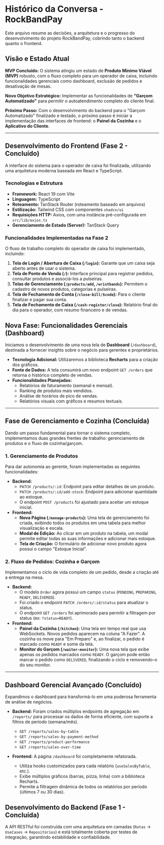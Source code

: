 # Histórico da Conversa - RockBandPay

Este arquivo resume as decisões, a arquitetura e o progresso do desenvolvimento do projeto RockBandPay, cobrindo tanto o backend quanto o frontend.

## Visão e Estado Atual

**MVP Concluído:** O sistema atingiu um estado de **Produto Mínimo Viável (MVP)** robusto, com o fluxo completo para um operador de caixa, incluindo funcionalidades gerenciais como dashboard, exclusão de pedidos e desativação de mesas.

**Novo Objetivo Estratégico:** Implementar as funcionalidades de **"Garçom Automatizado"** para permitir o autoatendimento completo do cliente final.

**Próximo Passo:** Com o desenvolvimento do backend para o "Garçom Automatizado" finalizado e testado, o próximo passo é iniciar a implementação das interfaces de frontend: o **Painel da Cozinha** e o **Aplicativo do Cliente**.

---

## Desenvolvimento do Frontend (Fase 2 - Concluído)

A interface do sistema para o operador de caixa foi finalizada, utilizando uma arquitetura moderna baseada em React e TypeScript.

### Tecnologias e Estrutura
- **Framework:** React 19 com Vite
- **Linguagem:** TypeScript
- **Roteamento:** TanStack Router (roteamento baseado em arquivos)
- **Estilização:** Tailwind CSS com componentes `shadcn/ui`
- **Requisições HTTP:** Axios, com uma instância pré-configurada em `src/lib/axios.ts`
- **Gerenciamento de Estado (Server):** TanStack Query

### Funcionalidades Implementadas na Fase 2

O fluxo de trabalho completo do operador de caixa foi implementado, incluindo:

1.  **Tela de Login / Abertura de Caixa (`/login`):** Garante que um caixa seja aberto antes de usar o sistema.
2.  **Tela de Ponto de Venda (`/`):** Interface principal para registrar pedidos, consultar produtos e associá-los a pulseiras.
3.  **Telas de Gerenciamento (`/products/add`, `/wristbands`):** Permitem o cadastro de novos produtos, categorias e pulseiras.
4.  **Tela de Fechamento de Conta (`/close-bill/$code`):** Para o cliente finalizar e pagar sua conta.
5.  **Tela de Fechamento de Caixa (`/cash-register/close`):** Relatório final do dia para o operador, com resumo financeiro e de vendas.

## Nova Fase: Funcionalidades Gerenciais (Dashboard)

Iniciamos o desenvolvimento de uma nova tela de **Dashboard** (`/dashboard`), destinada a fornecer insights sobre o negócio para gerentes e proprietários.

- **Tecnologia Adicional:** Utilizaremos a biblioteca **Recharts** para a criação dos gráficos.
- **Fonte de Dados:** A tela consumirá um novo endpoint `GET /orders` que retorna o histórico completo de vendas.
- **Funcionalidades Planejadas:**
  - Relatórios de faturamento (semanal e mensal).
  - Ranking de produtos mais vendidos.
  - Análise de horários de pico de vendas.
  - Relatórios visuais com gráficos e resumos textuais.

---

## Fase de Gerenciamento e Cozinha (Concluída)

Dando um passo fundamental para tornar o sistema completo, implementamos duas grandes frentes de trabalho: gerenciamento de produtos e o fluxo de cozinha/garçom.

### 1. Gerenciamento de Produtos

Para dar autonomia ao gerente, foram implementadas as seguintes funcionalidades:

- **Backend:**
  - `PATCH /products/:id`: Endpoint para editar detalhes de um produto.
  - `PATCH /products/:id/add-stock`: Endpoint para adicionar quantidade ao estoque.
  - O endpoint `POST /products` foi ajustado para aceitar um estoque inicial.
- **Frontend:**
  - **Nova Página (`/manage-products`):** Uma tela de gerenciamento foi criada, exibindo todos os produtos em uma tabela para melhor visualização e escala.
  - **Modal de Edição:** Ao clicar em um produto na tabela, um modal permite editar todas as suas informações e adicionar mais estoque.
  - **Tela de Criação:** O formulário de adicionar novo produto agora possui o campo "Estoque Inicial".

### 2. Fluxo de Pedidos: Cozinha e Garçom

Implementamos o ciclo de vida completo de um pedido, desde a criação até a entrega na mesa.

- **Backend:**
  - O modelo `Order` agora possui um campo `status` (`PENDING`, `PREPARING`, `READY`, `DELIVERED`).
  - Foi criado o endpoint `PATCH /orders/:id/status` para atualizar o status.
  - O endpoint `GET /orders` foi aprimorado para permitir a filtragem por status (ex: `?status=READY`).
- **Frontend:**
  - **Painel da Cozinha (`/kitchen`):** Uma tela em tempo real que usa WebSockets. Novos pedidos aparecem na coluna "A Fazer". A cozinha os move para "Em Preparo" e, ao finalizar, o pedido é marcado como `READY` e some da tela.
  - **Monitor do Garçom (`/waiter-monitor`):** Uma nova tela que exibe apenas os pedidos marcados como `READY`. O garçom pode então marcar o pedido como `DELIVERED`, finalizando o ciclo e removendo-o do seu monitor.

---

## Dashboard Gerencial Avançado (Concluído)

Expandimos o dashboard para transformá-lo em uma poderosa ferramenta de análise de negócios.

- **Backend:** Foram criados múltiplos endpoints de agregação em `/reports/` para processar os dados de forma eficiente, com suporte a filtros de período (semana/mês).
  - `GET /reports/sales-by-table`
  - `GET /reports/sales-by-payment-method`
  - `GET /reports/product-performance`
  - `GET /reports/sales-over-time`

- **Frontend:** A página `/dashboard` foi completamente refatorada.
  - Utiliza hooks customizados para cada relatório (`useSalesByTable`, etc.).
  - Exibe múltiplos gráficos (barras, pizza, linha) com a biblioteca Recharts.
  - Permite a filtragem dinâmica de todos os relatórios por período (últimos 7 ou 30 dias).

## Desenvolvimento do Backend (Fase 1 - Concluída)

A API RESTful foi construída com uma arquitetura em camadas (`Rotas` -> `UseCases` -> `Repositórios`) e está totalmente coberta por testes de integração, garantindo estabilidade e confiabilidade.